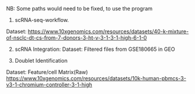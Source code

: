 
NB: Some paths would need to be fixed, to use the program


1. scRNA-seq-workflow.

  Dataset: 
  https://www.10xgenomics.com/resources/datasets/40-k-mixture-of-nsclc-dt-cs-from-7-donors-3-ht-v-3-1-3-1-high-6-1-0


2. scRNA Integration:
  Dataset: Filtered files from GSE180665 in GEO

3. Doublet Identification
  
  Dataset: Feature/cell Matrix(Raw)
  https://www.10xgenomics.com/resources/datasets/10k-human-pbmcs-3-v3-1-chromium-controller-3-1-high